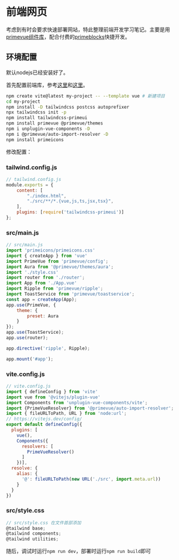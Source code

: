 # 前端网页

考虑到有时会要求快速部署网站，特此整理前端开发学习笔记。主要是用[primevue组件库](https://primevue.org/vite)，配合付费的[primeblocks](https://primeblocks.org/)快捷开发。

## 环境配置

默认nodejs已经安装好了。

首先配置前端库，参考[这里](https://tailwindcss.com/docs/guides/vite#vue)和[这里](https://primeblocks.org/documentation)。

```bash
npm create vite@latest my-project -- --template vue # 新建项目
cd my-project
npm install -D tailwindcss postcss autoprefixer
npx tailwindcss init -p
npm install tailwindcss-primeui
npm install primevue @primevue/themes
npm i unplugin-vue-components -D
npm i @primevue/auto-import-resolver -D
npm install primeicons
```

修改配置：

### tailwind.config.js
```js
// tailwind.config.js
module.exports = {
    content: [
        "./index.html",
        "./src/**/*.{vue,js,ts,jsx,tsx}",
    ],
    plugins: [require('tailwindcss-primeui')]
};
```

### src/main.js

```js
// src/main.js
import 'primeicons/primeicons.css'
import { createApp } from 'vue'
import PrimeVue from 'primevue/config';
import Aura from '@primevue/themes/aura';
import './style.css'
import router from './router';
import App from './App.vue'
import Ripple from 'primevue/ripple';
import ToastService from 'primevue/toastservice';
const app = createApp(App);
app.use(PrimeVue, {
    theme: {
        preset: Aura
    }
});
app.use(ToastService);
app.use(router);

app.directive('ripple', Ripple);

app.mount('#app');
```

###  vite.config.js

```js
// vite.config.js
import { defineConfig } from 'vite'
import vue from '@vitejs/plugin-vue'
import Components from 'unplugin-vue-components/vite';
import {PrimeVueResolver} from '@primevue/auto-import-resolver';
import { fileURLToPath, URL } from 'node:url';
// https://vitejs.dev/config/
export default defineConfig({
  plugins: [
    vue(),
    Components({
      resolvers: [
        PrimeVueResolver()
      ]
    })],
  resolve: {
    alias: {
      '@': fileURLToPath(new URL('./src', import.meta.url))
    }
  }
})

```

### src/style.css
```js
// src/style.css 在文件首部添加
@tailwind base;
@tailwind components;
@tailwind utilities;
```

随后，调试时运行`npm run dev`，部署时运行`npm run build`即可